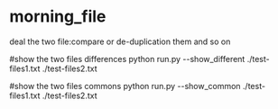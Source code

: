 # morning_file
deal the two file:compare or de-duplication them and so on

#show the two files differences
python run.py --show_different ./test-files1.txt ./test-files2.txt

#show the two files commons
python run.py --show_common ./test-files1.txt ./test-files2.txt